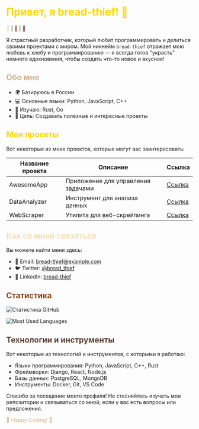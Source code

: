 # <span style="color: #FFD700;">Привет, я bread-thief! 👋</span>

<span style="color: #F5DEB3;">🍞</span> | <span style="color: #8B4513;">🥖</span> | <span style="color: #5D4037;">🍕</span>

Я страстный разработчик, который любит программировать и делиться своими проектами с миром. Мой никнейм `bread-thief` отражает мою любовь к хлебу и программированию — я всегда готов "украсть" немного вдохновения, чтобы создать что-то новое и вкусное!

## <span style="color: #D2B48C;">Обо мне</span>

- 🌍 Базируюсь в России
- 💻 Основные языки: Python, JavaScript, C++
- 🔭 Изучаю: Rust, Go
- 🎯 Цель: Создавать полезные и интересные проекты

## <span style="color: #FFD700;">Мои проекты</span>

Вот некоторые из моих проектов, которые могут вас заинтересовать:

| Название проекта | Описание | Ссылка |
|-------------------|----------|--------|
| AwesomeApp        | Приложение для управления задачами | [Ссылка](https://github.com/bread-thief/AwesomeApp) |
| DataAnalyzer      | Инструмент для анализа данных | [Ссылка](https://github.com/bread-thief/DataAnalyzer) |
| WebScraper        | Утилита для веб-скрейпинга | [Ссылка](https://github.com/bread-thief/WebScraper) |

## <span style="color: #F5DEB3;">Как со мной связаться</span>

Вы можете найти меня здесь:

- 📧 Email: bread-thief@example.com
- 🐦 Twitter: [@bread_thief](https://twitter.com/bread_thief)
- 💼 LinkedIn: [bread-thief](https://www.linkedin.com/in/bread-thief)

## <span style="color: #8B4513;">Статистика</span>

![Статистика GitHub](https://github-readme-stats.vercel.app/api?username=bread-thief&show_icons=true&theme=default)

![Most Used Languages](https://github-readme-stats.vercel.app/api/top-langs/?username=bread-thief&layout=compact&theme=default)

## <span style="color: #5D4037;">Технологии и инструменты</span>

Вот некоторые из технологий и инструментов, с которыми я работаю:

- Языки программирования: Python, JavaScript, C++, Rust
- Фреймворки: Django, React, Node.js
- Базы данных: PostgreSQL, MongoDB
- Инструменты: Docker, Git, VS Code

Спасибо за посещение моего профиля! Не стесняйтесь изучать мои репозитории и связываться со мной, если у вас есть вопросы или предложения.

<span style="color: #D2B48C;">🍞 Happy Coding! 🍞</span>
